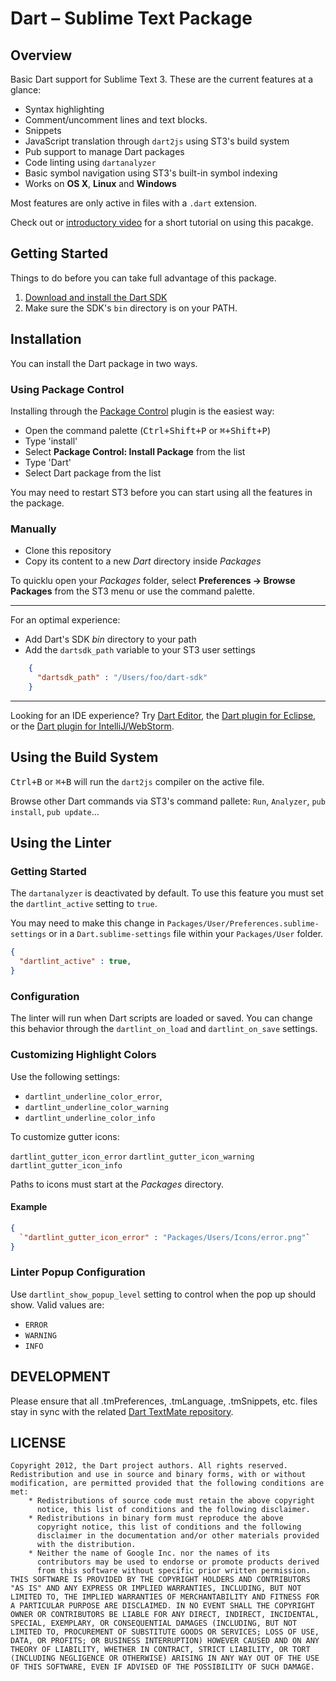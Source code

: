 # Dart – Sublime Text Package


## Overview

Basic Dart support for Sublime Text 3. These are the current features at a
glance:

* Syntax highlighting
* Comment/uncomment lines and text blocks.
* Snippets
* JavaScript translation through `dart2js` using ST3's build system
* Pub support to manage Dart packages
* Code linting using `dartanalyzer`
* Basic symbol navigation using ST3's built-in symbol indexing
* Works on **OS X**, **Linux** and **Windows**

Most features are only active in files with a `.dart` extension.

Check out or [introductory video][6] for a short tutorial on using this pacakge.


## Getting Started

Things to do before you can take full advantage of this package.

1. [Download and install the Dart SDK][sdk]
2. Make sure the SDK's `bin` directory is on your PATH.


## Installation

You can install the Dart package in two ways.

### Using Package Control

Installing through the [Package Control][1] plugin is the easiest way:

- Open the command palette (<kbd>Ctrl+Shift+P</kbd> or <kbd>⌘+Shift+P</kbd>)
- Type 'install'
- Select **Package Control: Install Package** from the list
- Type 'Dart'
- Select Dart package from the list

You may need to restart ST3 before you can start using all the features in the
package.

### Manually

- Clone this repository
- Copy its content to a new *Dart* directory inside *Packages*

To quicklu open your *Packages* folder, select **Preferences → Browse Packages**
from the ST3 menu or use the command palette.

---

For an optimal experience:

- Add Dart's SDK *bin* directory to your path
- Add the `dartsdk_path` variable to your ST3 user settings

```json
    {
      "dartsdk_path" : "/Users/foo/dart-sdk"
    }
```

---

Looking for an IDE experience? Try [Dart Editor][2], the
[Dart plugin for Eclipse][3], or the [Dart plugin for IntelliJ/WebStorm][4].

## Using the Build System

<kbd>Ctrl+B</kbd> or <kbd>⌘+B</kbd> will run the `dart2js` compiler on
the active file.

Browse other Dart commands via ST3's command pallete: `Run`, `Analyzer`,
`pub install`, `pub update`...


## Using the Linter

### Getting Started

The `dartanalyzer` is deactivated by default. To use this feature you must
set the `dartlint_active` setting to `true`.

You may need to make this change in `Packages/User/Preferences.sublime-settings`
or in a `Dart.sublime-settings` file within your `Packages/User` folder.

```json
{
  "dartlint_active" : true,
}
```

### Configuration

The linter will run when Dart scripts are loaded or saved. You can change this
behavior through the `dartlint_on_load` and `dartlint_on_save` settings.


### Customizing Highlight Colors

Use the following settings:

- `dartlint_underline_color_error`,
- `dartlint_underline_color_warning`
- `dartlint_underline_color_info`

To customize gutter icons:

`dartlint_gutter_icon_error`
`dartlint_gutter_icon_warning`
`dartlint_gutter_icon_info`

Paths to icons must start at the *Packages* directory.

#### Example

```json
{
  `"dartlint_gutter_icon_error" : "Packages/Users/Icons/error.png"`
}
```

### Linter Popup Configuration

Use `dartlint_show_popup_level` setting to control when the pop up should
show. Valid values are:

- `ERROR`
- `WARNING`
- `INFO`


## DEVELOPMENT

Please ensure that all .tmPreferences, .tmLanguage, .tmSnippets, etc. files
stay in sync with the related [Dart TextMate repository][5].


## LICENSE

    Copyright 2012, the Dart project authors. All rights reserved.
    Redistribution and use in source and binary forms, with or without
    modification, are permitted provided that the following conditions are
    met:
        * Redistributions of source code must retain the above copyright
          notice, this list of conditions and the following disclaimer.
        * Redistributions in binary form must reproduce the above
          copyright notice, this list of conditions and the following
          disclaimer in the documentation and/or other materials provided
          with the distribution.
        * Neither the name of Google Inc. nor the names of its
          contributors may be used to endorse or promote products derived
          from this software without specific prior written permission.
    THIS SOFTWARE IS PROVIDED BY THE COPYRIGHT HOLDERS AND CONTRIBUTORS
    "AS IS" AND ANY EXPRESS OR IMPLIED WARRANTIES, INCLUDING, BUT NOT
    LIMITED TO, THE IMPLIED WARRANTIES OF MERCHANTABILITY AND FITNESS FOR
    A PARTICULAR PURPOSE ARE DISCLAIMED. IN NO EVENT SHALL THE COPYRIGHT
    OWNER OR CONTRIBUTORS BE LIABLE FOR ANY DIRECT, INDIRECT, INCIDENTAL,
    SPECIAL, EXEMPLARY, OR CONSEQUENTIAL DAMAGES (INCLUDING, BUT NOT
    LIMITED TO, PROCUREMENT OF SUBSTITUTE GOODS OR SERVICES; LOSS OF USE,
    DATA, OR PROFITS; OR BUSINESS INTERRUPTION) HOWEVER CAUSED AND ON ANY
    THEORY OF LIABILITY, WHETHER IN CONTRACT, STRICT LIABILITY, OR TORT
    (INCLUDING NEGLIGENCE OR OTHERWISE) ARISING IN ANY WAY OUT OF THE USE
    OF THIS SOFTWARE, EVEN IF ADVISED OF THE POSSIBILITY OF SUCH DAMAGE.

[1]: http://wbond.net/sublime_packages/package_control
[2]: http://www.dartlang.org/editor
[3]: http://news.dartlang.org/2012/08/dart-plugin-for-eclipse-is-ready-for.html
[4]: http://plugins.intellij.net/plugin/?id=6351
[5]: http://github.com/dart-lang/dart-textmate-bundle
[6]: http://news.dartlang.org/2013/02/using-dart-with-sublime-text.html
[sdk]: http://www.dartlang.org/tools/sdk/
